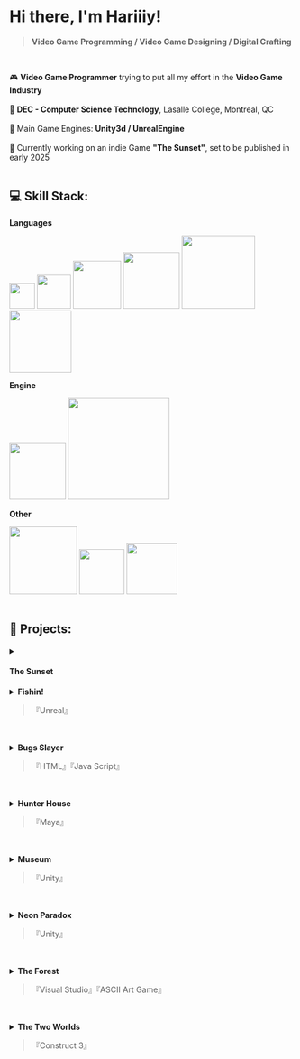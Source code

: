 # Hi there, I'm Hariiiy!
>**Video Game Programming / Video Game Designing / Digital Crafting**

</br>

🎮    **Video Game Programmer** trying to put all my effort in the **Video Game Industry** </br></br>
📝    **DEC - Computer Science Technology**, Lasalle College, Montreal, QC </br></br>
🚀    Main Game Engines: **Unity3d / UnrealEngine** </br></br>
🎯    Currently working on an indie Game **"The Sunset"**, set to be published in early 2025<br></br>




## 💻 Skill Stack:

<summary><b>Languages</b></summary>

  <img src="https://img.shields.io/badge/c%23-%23239120.svg?style=flat&logo=csharp&logoColor=white" width="45">  <img src="https://img.shields.io/badge/c-%2300599C.svg?style=flat&logo=c&logoColor=white" width="60">
  <img src="https://img.shields.io/badge/c++-%2300599C.svg?style=flat&logo=c%2B%2B&logoColor=white" width="85">
  <img src="https://img.shields.io/badge/html5-%23E34F26.svg?style=flat&logo=html5&logoColor=white" width="100">
  <img src="https://img.shields.io/badge/javascript-%23323330.svg?style=flat&logo=javascript&logoColor=%23F7DF1E" width="130">
  <img src="https://img.shields.io/badge/python-3670A0?style=flat&logo=python&logoColor=ffdd54" width="110">
  



<summary><b>Engine</b></summary>

  <img src="https://img.shields.io/badge/unity-%23000000.svg?style=flat&logo=unity&logoColor=white" width="100">  <img src="https://img.shields.io/badge/unrealengine-%23313131.svg?style=flat&logo=unrealengine&logoColor=white" width="180">
  


<summary><b>Other</b></summary>

  <img src="https://img.shields.io/badge/github-%23121011.svg?style=flat&logo=github&logoColor=white" width="120">  <img src="https://img.shields.io/badge/git-%23F05033.svg?style=flat&logo=git&logoColor=white" width="80">
  <img src="https://img.shields.io/badge/Itch-%23FF0B34.svg?style=flat&logo=Itch.io&logoColor=white" width="90">
</br>
</br>


## 👾 Projects:
<details>
<summary>
  
  #### <b>The Sunset</b> 

</summary>

  ><p>『A diablo like rpg game with multiple controllable characters, unique skills and 30+ perks that can be custom by player to boost up the battle. Survive, Fight, and Build in a fungal apocalypse』</p>

<a href = "https://patreon.com/user?u=52585742&utm_medium=unknown&utm_source=join_link&utm_campaign=creatorshare_creator&utm_content=copyLink"> View Dev logs on my Patreon </a>


<details>

<summary><b>Technology Stack</b></summary>
 
  ><p>『Unity』  『C#』  『Spine』
 
</details>




<details>

<summary><b>Screen Shots</b></summary>
 
</details>



<details>

<summary><b>Role</b></summary>

 - Designer
 - Programmer

 
</details>

<details>

<summary><b>Key Challenges and Solutions</b></summary>

><p>A  </p>
 
</details>

---

</details>





<details>
<summary><b>Fishin!</b>

  >『Unreal』  </summary>

  
</details><br></br>


<details>
<summary><b>Bugs Slayer</b>

  >『HTML』『Java Script』 </summary>

  
</details><br></br>



<details>
<summary><b>Hunter House</b>

  >『Maya』</summary>

  
</details><br></br>



<details>
<summary><b>Museum</b>

  >『Unity』</summary>

  
</details><br></br>



<details>
<summary><b>Neon Paradox </b>
  
  >『Unity』</summary>

  
</details><br></br>



<details>
<summary><b>The Forest</b>
 
  >『Visual Studio』『ASCII Art Game』</summary>

  
</details><br></br>



<details>
<summary><b>The Two Worlds</b>
  
  >『Construct 3』</summary>

  
</details><br></br>
